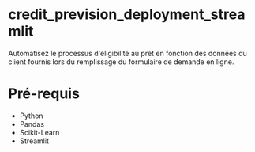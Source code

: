 # credit_prevision_deployment_streamlit
Automatisez le processus d'éligibilité au prêt en fonction des données du client fournis lors du remplissage du formulaire de demande en ligne.

# Pré-requis

* Python
* Pandas
* Scikit-Learn
* Streamlit



